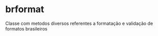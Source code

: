 brformat
========

Classe com metodos diversos referentes a formatação e validação de formatos brasileiros
